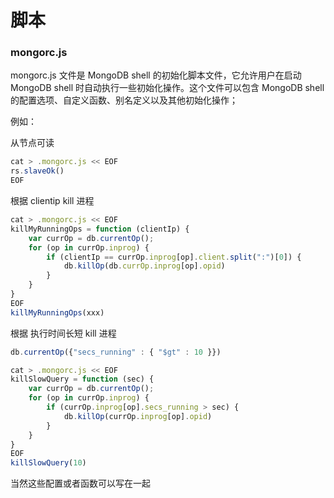 # 脚本

### mongorc.js

mongorc.js  文件是 MongoDB shell 的初始化脚本文件，它允许用户在启动 MongoDB shell 时自动执行一些初始化操作。这个文件可以包含 MongoDB shell 的配置选项、自定义函数、别名定义以及其他初始化操作；

例如：

从节点可读

```javascript
cat > .mongorc.js << EOF
rs.slaveOk()
EOF
```

根据 clientip kill 进程

```javascript
cat > .mongorc.js << EOF
killMyRunningOps = function (clientIp) {
    var currOp = db.currentOp();
    for (op in currOp.inprog) {
        if (clientIp == currOp.inprog[op].client.split(":")[0]) {
            db.killOp(db.currOp.inprog[op].opid)
        }
    }
}
EOF
killMyRunningOps(xxx)
```

根据 执行时间长短 kill 进程

```javascript
db.currentOp({"secs_running" : { "$gt" : 10 }})

cat > .mongorc.js << EOF
killSlowQuery = function (sec) {
    var currOp = db.currentOp();
    for (op in currOp.inprog) {
        if (currOp.inprog[op].secs_running > sec) {
            db.killOp(currOp.inprog[op].opid)
        }
    }
}
EOF
killSlowQuery(10)
```

当然这些配置或者函数可以写在一起